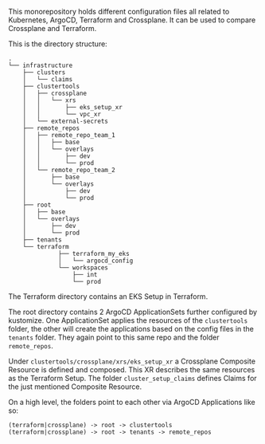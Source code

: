 This monorepository holds different configuration files all related to Kubernetes, ArgoCD, Terraform and Crossplane.
It can be used to compare Crossplane and Terraform.

This is the directory structure:
```
.
└── infrastructure
    ├── clusters
    │   └── claims
    ├── clustertools
    │   ├── crossplane
    │   │   └── xrs
    │   │       ├── eks_setup_xr
    │   │       └── vpc_xr
    │   └── external-secrets
    ├── remote_repos
    │   ├── remote_repo_team_1
    │   │   ├── base
    │   │   └── overlays
    │   │       ├── dev
    │   │       └── prod
    │   └── remote_repo_team_2
    │       ├── base
    │       └── overlays
    │           ├── dev
    │           └── prod
    ├── root
    │   ├── base
    │   └── overlays
    │       ├── dev
    │       └── prod
    ├── tenants
    └── terraform
              ├── terraform_my_eks
              │   └── argocd_config
              └── workspaces
                  ├── int
                  └── prod
```
The Terraform directory contains an EKS Setup in Terraform. 

The root directory contains 2 ArgoCD ApplicationSets further configured by kustomize.
One ApplicationSet applies the resources of the `clustertools` folder, the other will create the applications based on the
config files in the `tenants` folder. They again point to this same repo and the folder `remote_repos`.

Under `clustertools/crossplane/xrs/eks_setup_xr` a Crossplane Composite Resource is defined and composed.
This XR describes the same resources as the Terraform Setup.
The folder `cluster_setup_claims` defines Claims for the just mentioned Composite Resource.

On a high level, the folders point to each other via ArgoCD Applications like so:
```
(terraform|crossplane) -> root -> clustertools
(terraform|crossplane) -> root -> tenants -> remote_repos
```
